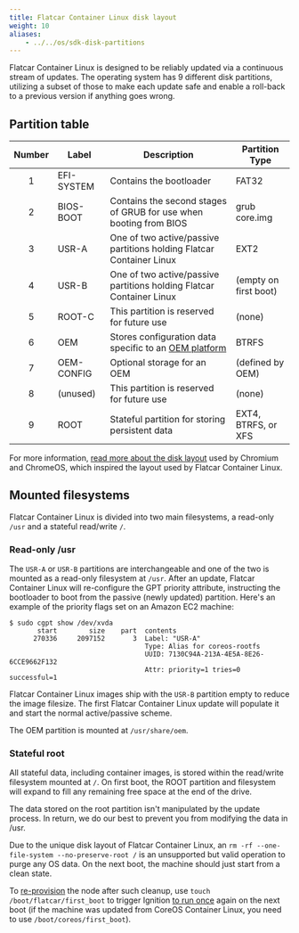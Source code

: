 ```yaml
---
title: Flatcar Container Linux disk layout
weight: 10
aliases:
    - ../../os/sdk-disk-partitions
---
```


Flatcar Container Linux is designed to be reliably updated via a continuous stream of updates. The operating system has 9 different disk partitions, utilizing a subset of those to make each update safe and enable a roll-back to a previous version if anything goes wrong.

## Partition table

| Number | Label      | Description                                                       | Partition Type        |
|:------:|------------|-------------------------------------------------------------------|-----------------------|
| 1      | EFI-SYSTEM | Contains the bootloader                                           | FAT32                 |
| 2      | BIOS-BOOT  | Contains the second stages of GRUB for use when booting from BIOS | grub core.img         |
| 3      | USR-A      | One of two active/passive partitions holding Flatcar Container Linux      | EXT2                  |
| 4      | USR-B      | One of two active/passive partitions holding Flatcar Container Linux      | (empty on first boot) |
| 5      | ROOT-C     | This partition is reserved for future use                         | (none)                |
| 6      | OEM        | Stores configuration data specific to an [OEM platform][OEM docs] | BTRFS                 |
| 7      | OEM-CONFIG | Optional storage for an OEM                                       | (defined by OEM)      |
| 8      | (unused)   | This partition is reserved for future use                         | (none)                |
| 9      | ROOT       | Stateful partition for storing persistent data                    | EXT4, BTRFS, or XFS   |

For more information, [read more about the disk layout][chromium disk format] used by Chromium and ChromeOS, which inspired the layout used by Flatcar Container Linux.

[OEM docs]: ../../installing/community-platforms/notes-for-distributors
[chromium disk format]: https://chromium.googlesource.com/chromiumos/docs/+/HEAD/disk_format.md

## Mounted filesystems

Flatcar Container Linux is divided into two main filesystems, a read-only `/usr` and a stateful read/write `/`.

### Read-only /usr

The `USR-A` or `USR-B` partitions are interchangeable and one of the two is mounted as a read-only filesystem at `/usr`. After an update, Flatcar Container Linux will re-configure the GPT priority attribute, instructing the bootloader to boot from the passive (newly updated) partition. Here's an example of the priority flags set on an Amazon EC2 machine:

```shell
$ sudo cgpt show /dev/xvda
       start        size    part  contents
      270336     2097152       3  Label: "USR-A"
                                  Type: Alias for coreos-rootfs
                                  UUID: 7130C94A-213A-4E5A-8E26-6CCE9662F132
                                  Attr: priority=1 tries=0 successful=1
```

Flatcar Container Linux images ship with the `USR-B` partition empty to reduce the image filesize. The first Flatcar Container Linux update will populate it and start the normal active/passive scheme.

The OEM partition is mounted at `/usr/share/oem`.

### Stateful root

All stateful data, including container images, is stored within the read/write filesystem mounted at `/`. On first boot, the ROOT partition and filesystem will expand to fill any remaining free space at the end of the drive.

The data stored on the root partition isn't manipulated by the update process. In return, we do our best to prevent you from modifying the data in /usr.

Due to the unique disk layout of Flatcar Container Linux, an `rm -rf --one-file-system --no-preserve-root /` is an unsupported but valid operation to purge any OS data. On the next boot, the machine should just start from a clean state.

To [re-provision][provisioning] the node after such cleanup, use `touch /boot/flatcar/first_boot` to trigger Ignition [to run once][boot process] again on the next boot (if the machine was updated from CoreOS Container Linux, you need to use `/boot/coreos/first_boot`).

[provisioning]: ../../provisioning
[boot process]: ../../provisioning/ignition/boot-process
